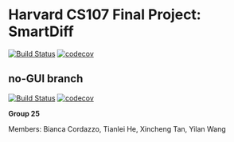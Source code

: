 # Harvard CS107 Final Project: SmartDiff

[![Build Status](https://travis-ci.com/SmartDiff/cs107-FinalProject.svg?branch=n-order)](https://travis-ci.com/SmartDiff/cs107-FinalProject)
[![codecov](https://codecov.io/gh/SmartDiff/cs107-FinalProject/branch/n-order/graph/badge.svg?token=9IKFVF8E1T)](https://codecov.io/gh/SmartDiff/cs107-FinalProject)

## no-GUI branch
[![Build Status](https://travis-ci.com/SmartDiff/cs107-FinalProject.svg?branch=no-GUI)](https://travis-ci.com/SmartDiff/cs107-FinalProject)
[![codecov](https://codecov.io/gh/SmartDiff/cs107-FinalProject/branch/no-GUI/graph/badge.svg?token=9IKFVF8E1T)](https://codecov.io/gh/SmartDiff/cs107-FinalProject)

**Group 25**

Members: Bianca Cordazzo, Tianlei He, Xincheng Tan, Yilan Wang
